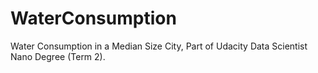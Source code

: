 # WaterConsumption
Water Consumption in a Median Size City, Part of Udacity Data Scientist Nano Degree (Term 2).
